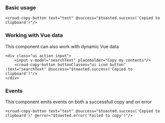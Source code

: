 ### Basic usage

    <croud-copy-button text="test" @success="$toasted.success('Copied to clipboard')"/>

### Working with Vue data
This component can also work with dynamic Vue data

    <div class="ui action input">
        <input v-model="searchText" placeholder="Copy my contents"/>
        <croud-copy-button buttonClasses="ui icon button" :text="searchText" @success="$toasted.success('Copied to clipboard')"/>
    </div>

### Events
This component emits events on both a successfull copy and on error

    <croud-copy-button text="test" @success="$toasted.success('Copied to clipboard')" @error="$toasted.error('Failed to copy')"/>
